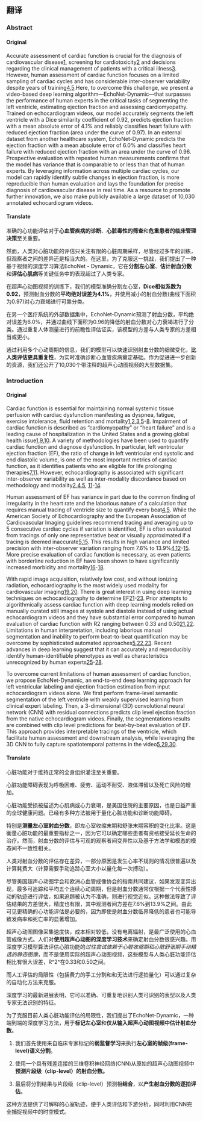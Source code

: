 ## 翻译

### Abstract

#### Original

Accurate assessment of cardiac function is crucial for the diagnosis of cardiovascular disease[1](https://www.nature.com/articles/s41586-020-2145-8#ref-CR1), screening for cardiotoxicity[2](https://www.nature.com/articles/s41586-020-2145-8#ref-CR2) and decisions regarding the clinical management of patients with a critical illness[3](https://www.nature.com/articles/s41586-020-2145-8#ref-CR3). However, human assessment of cardiac function focuses on a limited sampling of cardiac cycles and has considerable inter-observer variability despite years of training[4](https://www.nature.com/articles/s41586-020-2145-8#ref-CR4),[5](https://www.nature.com/articles/s41586-020-2145-8#ref-CR5).Here, to overcome this challenge, we present a video-based deep learning algorithm—EchoNet-Dynamic—that surpasses the performance of human experts in the critical tasks of segmenting the left ventricle, estimating ejection fraction and assessing cardiomyopathy. Trained on echocardiogram videos, our model accurately segments the left ventricle with a Dice similarity coefficient of 0.92, predicts ejection fraction with a mean absolute error of 4.1% and reliably classifies heart failure with reduced ejection fraction (area under the curve of 0.97). In an external dataset from another healthcare system, EchoNet-Dynamic predicts the ejection fraction with a mean absolute error of 6.0% and classifies heart failure with reduced ejection fraction with an area under the curve of 0.96. Prospective evaluation with repeated human measurements confirms that the model has variance that is comparable to or less than that of human experts. By leveraging information across multiple cardiac cycles, our model can rapidly identify subtle changes in ejection fraction, is more reproducible than human evaluation and lays the foundation for precise diagnosis of cardiovascular disease in real time. As a resource to promote further innovation, we also make publicly available a large dataset of 10,030 annotated echocardiogram videos.

#### Translate

准确的心功能评估对于**心血管疾病的诊断**、**心脏毒性的筛查**和**危重患者的临床管理决策**至关重要。

然而，人类对心脏功能的评估只关注有限的心脏周期采样，尽管经过多年的训练，但观察者之间的差异还是相当大的。在这里，为了克服这一挑战，我们提出了一种基于视频的深度学习算法EchoNet - Dynamic，它在**分割左心室**、**估计射血分数**和**评估心肌病**等关键任务中的表现超过了人类专家。

在超声心动图视频的训练下，我们的模型准确分割左心室，**Dice相似系数为0.92**，预测射血分数的**平均绝对误差为4.1%**，并使用减小的射血分数(曲线下面积为0.97)对心力衰竭进行可靠分类。

在另一个医疗系统的外部数据集中，EchoNet-Dynamic预测了射血分数，平均绝对误差为6.0%，并通过曲线下面积为0.96的降低的射血分数对心力衰竭进行了分类。通过重复人体测量进行的前瞻性评估证实，该模型的方差与人类专家的方差相当或更小。

通过利用多个心动周期的信息，我们的模型可以快速识别射血分数的细微变化，**比人类评估更具重复性**，为实时准确诊断心血管疾病奠定基础。作为促进进一步创新的资源，我们还公开了10,030个带注释的超声心动图视频的大型数据集。

### Introduction

#### Original

Cardiac function is essential for maintaining normal systemic tissue perfusion with cardiac dysfunction manifesting as dyspnea, fatigue, exercise intolerance, fluid retention and mortality[1](https://www.ncbi.nlm.nih.gov/pmc/articles/PMC8979576/#R1),[2](https://www.ncbi.nlm.nih.gov/pmc/articles/PMC8979576/#R2),[3](https://www.ncbi.nlm.nih.gov/pmc/articles/PMC8979576/#R3),[5](https://www.ncbi.nlm.nih.gov/pmc/articles/PMC8979576/#R5)-[8](https://www.ncbi.nlm.nih.gov/pmc/articles/PMC8979576/#R8). Impairment of cardiac function is described as “cardiomyopathy” or “heart failure” and is a leading cause of hospitalization in the United States and a growing global health issue[1](https://www.ncbi.nlm.nih.gov/pmc/articles/PMC8979576/#R1),[9](https://www.ncbi.nlm.nih.gov/pmc/articles/PMC8979576/#R9),[10](https://www.ncbi.nlm.nih.gov/pmc/articles/PMC8979576/#R10). A variety of methodologies have been used to quantify cardiac function and diagnose dysfunction. In particular, left ventricular ejection fraction (EF), the ratio of change in left ventricular end systolic and end diastolic volume, is one of the most important metrics of cardiac function, as it identifies patients who are eligible for life prolonging therapies[7](https://www.ncbi.nlm.nih.gov/pmc/articles/PMC8979576/#R7),[11](https://www.ncbi.nlm.nih.gov/pmc/articles/PMC8979576/#R11). However, echocardiography is associated with significant inter-observer variability as well as inter-modality discordance based on methodology and modality[2](https://www.ncbi.nlm.nih.gov/pmc/articles/PMC8979576/#R2),[4](https://www.ncbi.nlm.nih.gov/pmc/articles/PMC8979576/#R4),[5](https://www.ncbi.nlm.nih.gov/pmc/articles/PMC8979576/#R5), [11](https://www.ncbi.nlm.nih.gov/pmc/articles/PMC8979576/#R11)-[14](https://www.ncbi.nlm.nih.gov/pmc/articles/PMC8979576/#R14).

Human assessment of EF has variance in part due to the common finding of irregularity in the heart rate and the laborious nature of a calculation that requires manual tracing of ventricle size to quantify every beat[4](https://www.ncbi.nlm.nih.gov/pmc/articles/PMC8979576/#R4),[5](https://www.ncbi.nlm.nih.gov/pmc/articles/PMC8979576/#R5). While the American Society of Echocardiography and the European Association of Cardiovascular Imaging guidelines recommend tracing and averaging up to 5 consecutive cardiac cycles if variation is identified, EF is often evaluated from tracings of only one representative beat or visually approximated if a tracing is deemed inaccurate[5](https://www.ncbi.nlm.nih.gov/pmc/articles/PMC8979576/#R5),[15](https://www.ncbi.nlm.nih.gov/pmc/articles/PMC8979576/#R15). This results in high variance and limited precision with inter-observer variation ranging from 7.6% to 13.9%[4](https://www.ncbi.nlm.nih.gov/pmc/articles/PMC8979576/#R4),[12](https://www.ncbi.nlm.nih.gov/pmc/articles/PMC8979576/#R12)-[15](https://www.ncbi.nlm.nih.gov/pmc/articles/PMC8979576/#R15). More precise evaluation of cardiac function is necessary, as even patients with borderline reduction in EF have been shown to have significantly increased morbidity and mortality[16](https://www.ncbi.nlm.nih.gov/pmc/articles/PMC8979576/#R16)-[18](https://www.ncbi.nlm.nih.gov/pmc/articles/PMC8979576/#R18).

With rapid image acquisition, relatively low cost, and without ionizing radiation, echocardiography is the most widely used modality for cardiovascular imaging[19](https://www.ncbi.nlm.nih.gov/pmc/articles/PMC8979576/#R19),[20](https://www.ncbi.nlm.nih.gov/pmc/articles/PMC8979576/#R20). There is great interest in using deep learning techniques on echocardiography to determine EF[21](https://www.ncbi.nlm.nih.gov/pmc/articles/PMC8979576/#R21)-[23](https://www.ncbi.nlm.nih.gov/pmc/articles/PMC8979576/#R23). Prior attempts to algorithmically assess cardiac function with deep learning models relied on manually curated still images at systole and diastole instead of using actual echocardiogram videos and they have substantial error compared to human evaluation of cardiac function with R2 ranging between 0.33 and 0.50[21](https://www.ncbi.nlm.nih.gov/pmc/articles/PMC8979576/#R21),[22](https://www.ncbi.nlm.nih.gov/pmc/articles/PMC8979576/#R22). Limitations in human interpretation, including laborious manual segmentation and inability to perform beat-to-beat quantification may be overcome by sophisticated automated approaches[5](https://www.ncbi.nlm.nih.gov/pmc/articles/PMC8979576/#R5),[22](https://www.ncbi.nlm.nih.gov/pmc/articles/PMC8979576/#R22),[23](https://www.ncbi.nlm.nih.gov/pmc/articles/PMC8979576/#R23). Recent advances in deep learning suggest that it can accurately and reproducibly identify human-identifiable phenotypes as well as characteristics unrecognized by human experts[25](https://www.ncbi.nlm.nih.gov/pmc/articles/PMC8979576/#R25)-[28](https://www.ncbi.nlm.nih.gov/pmc/articles/PMC8979576/#R28).

To overcome current limitations of human assessment of cardiac function, we propose EchoNet-Dynamic, an end-to-end deep learning approach for left ventricular labeling and ejection fraction estimation from input echocardiogram videos alone. We first perform frame-level semantic segmentation of the left ventricle with weakly supervised learning from clinical expert labeling. Then, a 3-dimensional (3D) convolutional neural network (CNN) with residual connections predicts clip level ejection fraction from the native echocardiogram videos. Finally, the segmentations results are combined with clip level predictions for beat-by-beat evaluation of EF. This approach provides interpretable tracings of the ventricle, which facilitate human assessment and downstream analysis, while leveraging the 3D CNN to fully capture spatiotemporal patterns in the video[5](https://www.ncbi.nlm.nih.gov/pmc/articles/PMC8979576/#R5),[29](https://www.ncbi.nlm.nih.gov/pmc/articles/PMC8979576/#R29),[30](https://www.ncbi.nlm.nih.gov/pmc/articles/PMC8979576/#R30).

#### Translate

心脏功能对于维持正常的全身组织灌注至关重要。

心脏功能障碍表现为呼吸困难、疲劳、运动不耐受、液体滞留以及死亡风险的增加。

心脏功能受损被描述为心肌病或心力衰竭，是美国住院的主要原因，也是日益严重的全球健康问题。已经有多种方法被用于量化心脏功能和诊断功能障碍。

特别是**测量左心室射血分数**，即左心室收缩末期和舒张末期容积的变化比率。这是衡量心脏功能的最重要指标之一，因为它可以确定哪些患者有资格接受延长生命的治疗。然而，射血分数的评估与可观的观察者间变异性以及基于方法学和模态的模态间不一致性相关。

人类对射血分数的评估存在差异，一部分原因是发生心率不规则的情况很普遍以及计算耗费大（计算需要手动追踪心室大小以量化每一次搏动）。

尽管美国超声心动图学会和欧洲心血管成像协会的指南共同建议，如果发现变异出现，最多可追踪和平均五个连续心动周期，但是射血分数通常仅根据一个代表性搏动的轨迹进行评估，如果追踪被认为不准确，则进行视觉近似。这种做法导致了评估结果的方差很大，精度也有限，其中观测者间方差在7.6%到13.9%之间。由此可见更精确的心功能评估是必要的，因为即使是射血分数临界降低的患者也可能导致发病率和死亡率的显著增加。

超声心动图图像采集速度快，成本相对较低，没有电离辐射，是最广泛使用的心血管成像方式。人们对**使用超声心动图的深度学习技术**来确定射血分数很感兴趣。用深度学习模型算法评估心脏功能的*过往尝试依赖于心脏收缩期和心脏舒张期手动精选的静态图像*，而不是使用实际的超声心动图视频，这些模型与人类心脏功能评估相比有很大误差，R^2^在0.33和0.50之间。

而人工评估的局限性（包括费力的手工分割和和无法进行逐拍量化）可以通过复杂的自动化方法来克服。

深度学习的最新进展表明，它可以准确、可重复地识别人类可识别的表型以及人类专家无法识别的特征。

为了克服目前人类心脏功能评估的局限性，我们提出了EchoNet-Dynamic，一种端到端的深度学习方法，用于**标记左心室**和**仅从输入超声心动图视频中估计射血分数**。

1. 我们首先使用来自临床专家标记的**弱监督学习**来执行**左心室的帧级(frame-level)语义分割**。

2. 使用一个具有残差连接的三维卷积神经网络(CNN)从原始的超声心动图视频中**预测片段级（clip-level）的射血分数。**

3. 最后将分割结果与片段级（clip-level）预测相**结合**，以**产生射血分数的逐拍评估**。

这种方法提供了可解释的心室轨迹，便于人类评估和下游分析，同时利用CNN完全捕捉视频中的时空模式。
